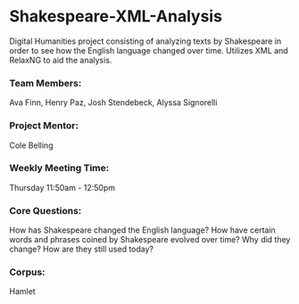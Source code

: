 # Shakespeare-XML-Analysis
Digital Humanities project consisting of analyzing texts by Shakespeare in order to see how the English language changed over time. Utilizes XML and RelaxNG to aid the analysis. 

### Team Members: 
Ava Finn, Henry Paz, Josh Stendebeck, Alyssa Signorelli
### Project Mentor: 
Cole Belling
### Weekly Meeting Time: 
Thursday 11:50am - 12:50pm
### Core Questions: 
How has Shakespeare changed the English language? How have certain words and phrases coined by Shakespeare evolved over time? Why did they change? How are they still used today?
### Corpus: 
Hamlet

